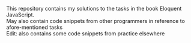 This repository contains my solutions to the tasks in the book Eloquent JavaScript.<br>
May also contain code snippets from other programmers in reference to afore-mentioned tasks<br>
Edit: also contains some code snippets from practice elsewhere
